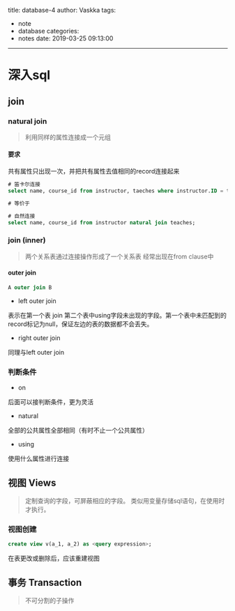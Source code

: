 title: database-4
author: Vaskka
tags:
  - note
  - database
categories:
  - notes
date: 2019-03-25 09:13:00
---
# 深入sql

## join


### natural join

> 利用同样的属性连接成一个元组

#### 要求

共有属性只出现一次，并把共有属性去值相同的record连接起来

```sql
# 笛卡尔连接
select name, course_id from instructor, taeches where instructor.ID = teaches.ID;

# 等价于

# 自然连接
select name, course_id from instructor natural join teaches;
```

### join (inner)

> 两个关系表通过连接操作形成了一个关系表
> 经常出现在from clause中

####  outer join

```sql
A outer join B
```

+ left outer join

表示在第一个表 join 第二个表中using字段未出现的字段。第一个表中未匹配到的record标记为null，保证左边的表的数据都不会丢失。

+ right outer join

同理与left outer join

### 判断条件

+ on

后面可以接判断条件，更为灵活

+ natural

全部的公共属性全部相同（有时不止一个公共属性）

+ using

使用什么属性进行连接

## 视图 Views

> 定制查询的字段，可屏蔽相应的字段。
> 类似用变量存储sql语句，在使用时才执行。

### 视图创建

```sql
create view v(a_1, a_2) as <query expression>;
```

在表更改或删除后，应该重建视图

## 事务 Transaction

> 不可分割的子操作



